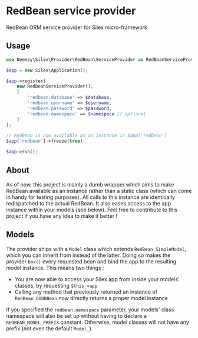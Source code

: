 # RedBean service provider

RedBean ORM service provider for Silex micro-framework

## Usage

```php
use Neemzy\Silex\Provider\RedBean\ServiceProvider as RedBeanServiceProvider;

$app = new Silex\Application();

$app->register(
    new RedBeanServiceProvider(),
    [
        'redbean.database' => $database,
        'redbean.username' => $username,
        'redbean.password' => $password,
        'redbean.namespace' => $namespace // optional
    ]
);

// RedBean is now available as an instance in $app['redbean']
$app['redbean']->freeze(true);

$app->run();
```

## About

As of now, this project is mainly a dumb wrapper which aims to make RedBean available as an instance rather than a static class (which can come in handy for testing purposes). All calls to this instance are identically redispatched to the actual RedBean. It also eases access to the app instance within your models (see below). Feel free to contribute to this project if you have any idea to make it better !

## Models

The provider ships with a `Model` class which extends `RedBean_SimpleModel`, which you can inherit from instead of the latter. Doing so makes the provider `box()` every requested bean and bind the app to the resulting model instance. This means two things :

- You are now able to access your Silex app from inside your models' classes, by requesting `$this->app`
- Calling any method that previously returned an instance of `RedBean_OODBBean` now directly returns a proper model instance

If you specified the `redbean.namespace` parameter, your models' class namespace will also be set up without having to declare a `REDBEAN_MODEL_PREFIX` constant. Otherwise, model classes will not have any prefix (not even the default `Model_`).